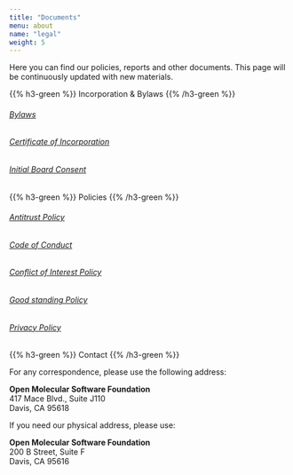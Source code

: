 ```yaml
---
title: "Documents"
menu: about
name: "legal"
weight: 5
---
```


Here you can find our policies, reports and other documents. This page will be continuously updated with new materials.

{{% h3-green %}}
Incorporation & Bylaws
{{% /h3-green %}}
###### [Bylaws](/bylaws)
###### [Certificate of Incorporation](OMSF_Certificate_of_Incorporation.pdf)
###### [Initial Board Consent](OMSF_Initial_Board_Consent.pdf)

{{% h3-green %}}
Policies
{{% /h3-green %}}
###### [Antitrust Policy](/antitrust-policy)
###### [Code of Conduct](/conduct)
###### [Conflict of Interest Policy](/coi-policy)
###### [Good standing Policy](/good-standing-policy)
###### [Privacy Policy](/privacy-policy)


{{% h3-green %}}
Contact
{{% /h3-green %}}

For any correspondence, please use the following address:

**Open Molecular Software Foundation**   
417 Mace Blvd., Suite J110  
Davis, CA 95618

If you need our physical address, please use:

**Open Molecular Software Foundation**  
200 B Street, Suite F  
Davis, CA 95616  
